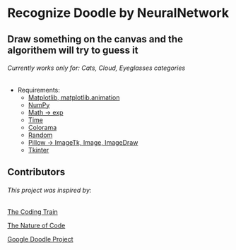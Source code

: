 
<h1>Recognize Doodle by NeuralNetwork</h1>
<h2>Draw something on the canvas and the algorithem will try to guess it</h2>
<h6>Currently works only for: Cats, Cloud, Eyeglasses categories</h6>


* Requirements:
  * [Matplotlib, matplotlib.animation](https://pypi.org/project/matplotlib/)
  * [NumPy](https://pypi.org/project/numpy/)
  * [Math -> exp](https://docs.python.org/3/library/math.html)
  * [Time](https://docs.python.org/3/library/time.html)
  * [Colorama](https://pypi.org/project/colorama/)
  * [Random](https://docs.python.org/3/library/random.html)
  * [Pillow -> ImageTk, Image, ImageDraw](https://pypi.org/project/Pillow/)
  * [Tkinter](https://docs.python.org/3/library/tkinter.html)

<h2>Contributors</h2>
<h6>This project was inspired by:</h6>

[The Coding Train](https://www.youtube.com/channel/UCvjgXvBlbQiydffZU7m1_aw)

[The Nature of Code](https://www.youtube.com/watch?v=XJ7HLz9VYz0&list=PLRqwX-V7Uu6aCibgK1PTWWu9by6XFdCfh&index=1&ab_channel=TheCodingTrain)

[Google Doodle Project](https://github.com/googlecreativelab/quickdraw-dataset)

